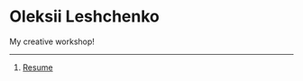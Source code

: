 # Oleksii Leshchenko
My creative workshop!

* * *


1. [Resume](https://djlabuh.github.io/resume/ "Resume")
